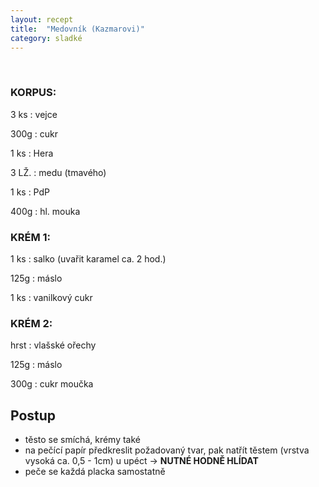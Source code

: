 ```yaml
---
layout: recept
title:  "Medovník (Kazmarovi)"
category: sladké
---
```


<br>

<div class="ingredience" markdown="1">

### KORPUS:

3 ks
: vejce

300g
: cukr

1 ks
: Hera

3 LŽ.
: medu (tmavého)

1 ks
: PdP

400g
: hl. mouka

### KRÉM 1:

1 ks
: salko (uvařit karamel ca. 2 hod.)

125g
: máslo

1 ks
: vanilkový cukr

### KRÉM 2:

hrst
: vlašské ořechy

125g
: máslo

300g
: cukr moučka

</div>

## Postup

<div class="postup" markdown="1">  

- těsto se smíchá, krémy také
- na pečící papír předkreslit požadovaný tvar, pak natřít těstem (vrstva vysoká ca. 0,5 - 1cm) u upéct → **NUTNÉ HODNĚ HLÍDAT**
- peče se každá placka samostatně
     
</div>
